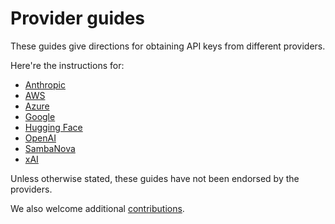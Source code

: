 # Provider guides 

These guides give directions for obtaining API keys from different providers. 

Here're the instructions for:
- [Anthropic](anthropic.md) 
- [AWS](aws.md)
- [Azure](azure.md) 
- [Google](google.md)
- [Hugging Face](huggingface.md)
- [OpenAI](openai.md)
- [SambaNova](sambanova.md)
- [xAI](xai.md)

Unless otherwise stated, these guides have not been endorsed by the providers. 

We also welcome additional [contributions](../CONTRIBUTING.md). 

